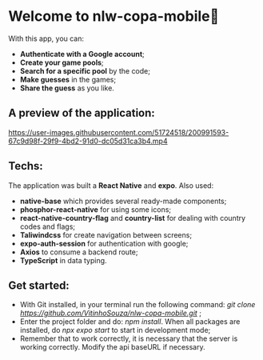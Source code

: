# Welcome to **nlw-copa-mobile**👋
With this app, you can:
- **Authenticate with a Google account**;
- **Create your game pools**;
- **Search for a specific pool** by the code;
- **Make guesses** in the games;
- **Share the guess** as you like.

## A preview of the application:
https://user-images.githubusercontent.com/51724518/200991593-67c9d98f-29f9-4bd2-91d0-dc05d31ca3b4.mp4

## Techs:
The application was built a **React Native** and **expo**. Also used:
- **native-base** which provides several ready-made components;
- **phosphor-react-native** for using some icons;
- **react-native-country-flag** and **country-list** for dealing with country codes and flags;
- **Taliwindcss** for create navigation between screens;
- **expo-auth-session** for authentication with google;
- **Axios** to consume a backend route;
- **TypeScript** in data typing.

## Get started:
- With Git installed, in your terminal run the following command: *git clone https://github.com/VitinhoSouza/nlw-copa-mobile.git* ;
- Enter the project folder and do: *npm install*. When all packages are installed, do *npx expo start* to start in development mode;
- Remember that to work correctly, it is necessary that the server is working correctly. Modify the api baseURL if necessary.

